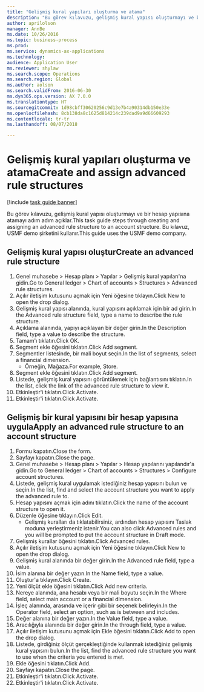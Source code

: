 ```yaml
--- 
title: "Gelişmiş kural yapıları oluşturma ve atama"
description: "Bu görev kılavuzu, gelişmiş kural yapısı oluşturmayı ve bir hesap yapısına atamayı adım adım açıklar."
author: aprilolson
manager: AnnBe
ms.date: 10/26/2016
ms.topic: business-process
ms.prod: 
ms.service: dynamics-ax-applications
ms.technology: 
audience: Application User
ms.reviewer: shylaw
ms.search.scope: Operations
ms.search.region: Global
ms.author: aolson
ms.search.validFrom: 2016-06-30
ms.dyn365.ops.version: AX 7.0.0
ms.translationtype: HT
ms.sourcegitcommit: 1d98cbff30620256c9d13e7b4a90314db150e33e
ms.openlocfilehash: 8cb138da8c1625d814214c239dad9a9d66609293
ms.contentlocale: tr-tr
ms.lasthandoff: 08/07/2018

---
```

# <a name="create-and-assign-advanced-rule-structures"></a><span data-ttu-id="03d8e-103">Gelişmiş kural yapıları oluşturma ve atama</span><span class="sxs-lookup"><span data-stu-id="03d8e-103">Create and assign advanced rule structures</span></span>

[!include [task guide banner](../../includes/task-guide-banner.md)]

<span data-ttu-id="03d8e-104">Bu görev kılavuzu, gelişmiş kural yapısı oluşturmayı ve bir hesap yapısına atamayı adım adım açıklar.</span><span class="sxs-lookup"><span data-stu-id="03d8e-104">This task guide steps through creating and assigning an advanced rule structure to an account structure.</span></span> <span data-ttu-id="03d8e-105">Bu kılavuz, USMF demo şirketini kullanır.</span><span class="sxs-lookup"><span data-stu-id="03d8e-105">This guide uses the USMF demo company.</span></span>


## <a name="create-an-advanced-rule-structure"></a><span data-ttu-id="03d8e-106">Gelişmiş kural yapısı oluştur</span><span class="sxs-lookup"><span data-stu-id="03d8e-106">Create an advanced rule structure</span></span>
1. <span data-ttu-id="03d8e-107">Genel muhasebe > Hesap planı > Yapılar > Gelişmiş kural yapıları'na gidin.</span><span class="sxs-lookup"><span data-stu-id="03d8e-107">Go to General ledger > Chart of accounts > Structures > Advanced rule structures.</span></span>
2. <span data-ttu-id="03d8e-108">Açılır iletişim kutusunu açmak için Yeni öğesine tıklayın.</span><span class="sxs-lookup"><span data-stu-id="03d8e-108">Click New to open the drop dialog.</span></span>
3. <span data-ttu-id="03d8e-109">Gelişmiş kural yapısı alanında, kural yapısını açıklamak için bir ad girin.</span><span class="sxs-lookup"><span data-stu-id="03d8e-109">In the Advanced rule structure field, type a name to describe the rule structure.</span></span>
4. <span data-ttu-id="03d8e-110">Açıklama alanında, yapıyı açıklayan bir değer girin.</span><span class="sxs-lookup"><span data-stu-id="03d8e-110">In the Description field, type a value to describe the structure.</span></span>
5. <span data-ttu-id="03d8e-111">Tamam'ı tıklatın.</span><span class="sxs-lookup"><span data-stu-id="03d8e-111">Click OK.</span></span>
6. <span data-ttu-id="03d8e-112">Segment ekle öğesini tıklatın.</span><span class="sxs-lookup"><span data-stu-id="03d8e-112">Click Add segment.</span></span>
7. <span data-ttu-id="03d8e-113">Segmentler listesinde, bir mali boyut seçin.</span><span class="sxs-lookup"><span data-stu-id="03d8e-113">In the list of segments, select a financial dimension.</span></span>
    * <span data-ttu-id="03d8e-114">Örneğin, Mağaza.</span><span class="sxs-lookup"><span data-stu-id="03d8e-114">For example, Store.</span></span>  
8. <span data-ttu-id="03d8e-115">Segment ekle öğesini tıklatın.</span><span class="sxs-lookup"><span data-stu-id="03d8e-115">Click Add segment.</span></span>
9. <span data-ttu-id="03d8e-116">Listede, gelişmiş kural yapısını görüntülemek için bağlantısını tıklatın.</span><span class="sxs-lookup"><span data-stu-id="03d8e-116">In the list, click the link of the advanced rule structure to view it.</span></span>
10. <span data-ttu-id="03d8e-117">Etkinleştir'i tıklatın.</span><span class="sxs-lookup"><span data-stu-id="03d8e-117">Click Activate.</span></span>
11. <span data-ttu-id="03d8e-118">Etkinleştir'i tıklatın.</span><span class="sxs-lookup"><span data-stu-id="03d8e-118">Click Activate.</span></span>

## <a name="apply-an-advanced-rule-structure-to-an-account-structure"></a><span data-ttu-id="03d8e-119">Gelişmiş bir kural yapısını bir hesap yapısına uygula</span><span class="sxs-lookup"><span data-stu-id="03d8e-119">Apply an advanced rule structure to an account structure</span></span>
1. <span data-ttu-id="03d8e-120">Formu kapatın.</span><span class="sxs-lookup"><span data-stu-id="03d8e-120">Close the form.</span></span>
2. <span data-ttu-id="03d8e-121">Sayfayı kapatın.</span><span class="sxs-lookup"><span data-stu-id="03d8e-121">Close the page.</span></span>
3. <span data-ttu-id="03d8e-122">Genel muhasebe > Hesap planı > Yapılar > Hesap yapılarını yapılandır'a gidin.</span><span class="sxs-lookup"><span data-stu-id="03d8e-122">Go to General ledger > Chart of accounts > Structures > Configure account structures.</span></span>
4. <span data-ttu-id="03d8e-123">Listede, gelişmiş kural uygulamak istediğiniz hesap yapısını bulun ve seçin.</span><span class="sxs-lookup"><span data-stu-id="03d8e-123">In the list, find and select the account structure you want to apply the advanced rule to.</span></span>
5. <span data-ttu-id="03d8e-124">Hesap yapısını açmak için adını tıklatın.</span><span class="sxs-lookup"><span data-stu-id="03d8e-124">Click the name of the account structure to open it.</span></span>
6. <span data-ttu-id="03d8e-125">Düzenle öğesine tıklayın.</span><span class="sxs-lookup"><span data-stu-id="03d8e-125">Click Edit.</span></span>
    * <span data-ttu-id="03d8e-126">Gelişmiş kuralları da tıklatabilirsiniz, ardından hesap yapısını Taslak moduna yerleştirmeniz istenir.</span><span class="sxs-lookup"><span data-stu-id="03d8e-126">You can also click Advanced rules and you will be prompted to put the account structure in Draft mode.</span></span>  
7. <span data-ttu-id="03d8e-127">Gelişmiş kurallar öğesini tıklatın.</span><span class="sxs-lookup"><span data-stu-id="03d8e-127">Click Advanced rules.</span></span>
8. <span data-ttu-id="03d8e-128">Açılır iletişim kutusunu açmak için Yeni öğesine tıklayın.</span><span class="sxs-lookup"><span data-stu-id="03d8e-128">Click New to open the drop dialog.</span></span>
9. <span data-ttu-id="03d8e-129">Gelişmiş kural alanında bir değer girin.</span><span class="sxs-lookup"><span data-stu-id="03d8e-129">In the Advanced rule field, type a value.</span></span>
10. <span data-ttu-id="03d8e-130">İsim alanına bir değer yazın.</span><span class="sxs-lookup"><span data-stu-id="03d8e-130">In the Name field, type a value.</span></span>
11. <span data-ttu-id="03d8e-131">Oluştur'a tıklayın.</span><span class="sxs-lookup"><span data-stu-id="03d8e-131">Click Create.</span></span>
12. <span data-ttu-id="03d8e-132">Yeni ölçüt ekle öğesini tıklatın.</span><span class="sxs-lookup"><span data-stu-id="03d8e-132">Click Add new criteria.</span></span>
13. <span data-ttu-id="03d8e-133">Nereye alanında, ana hesabı veya bir mali boyutu seçin.</span><span class="sxs-lookup"><span data-stu-id="03d8e-133">In the Where field, select main account or a financial dimension.</span></span>
14. <span data-ttu-id="03d8e-134">İşleç alanında, arasında ve içerir gibi bir seçenek belirleyin.</span><span class="sxs-lookup"><span data-stu-id="03d8e-134">In the Operator field, select an option, such as is between and includes.</span></span>
15. <span data-ttu-id="03d8e-135">Değer alanına bir değer yazın.</span><span class="sxs-lookup"><span data-stu-id="03d8e-135">In the Value field, type a value.</span></span>
16. <span data-ttu-id="03d8e-136">Aracılığıyla alanında bir değer girin.</span><span class="sxs-lookup"><span data-stu-id="03d8e-136">In the through field, type a value.</span></span>
17. <span data-ttu-id="03d8e-137">Açılır iletişim kutusunu açmak için Ekle öğesini tıklatın.</span><span class="sxs-lookup"><span data-stu-id="03d8e-137">Click Add to open the drop dialog.</span></span>
18. <span data-ttu-id="03d8e-138">Listede, girdiğiniz ölçüt gerçekleştiğinde kullanmak istediğiniz gelişmiş kural yapısını bulun.</span><span class="sxs-lookup"><span data-stu-id="03d8e-138">In the list, find the advanced rule structure you want to use when the criteria you entered is met.</span></span>
19. <span data-ttu-id="03d8e-139">Ekle öğesini tıklatın.</span><span class="sxs-lookup"><span data-stu-id="03d8e-139">Click Add.</span></span>
20. <span data-ttu-id="03d8e-140">Sayfayı kapatın.</span><span class="sxs-lookup"><span data-stu-id="03d8e-140">Close the page.</span></span>
21. <span data-ttu-id="03d8e-141">Etkinleştir'i tıklatın.</span><span class="sxs-lookup"><span data-stu-id="03d8e-141">Click Activate.</span></span>
22. <span data-ttu-id="03d8e-142">Etkinleştir'i tıklatın.</span><span class="sxs-lookup"><span data-stu-id="03d8e-142">Click Activate.</span></span>


